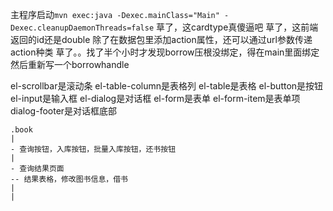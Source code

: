 主程序启动`mvn exec:java -Dexec.mainClass="Main" -Dexec.cleanupDaemonThreads=false`
草了，这cardtype真傻逼吧
草了，这前端返回的id还是double
除了在数据包里添加action属性，还可以通过url参数传递action种类
草了。。找了半个小时才发现borrow压根没绑定，得在main里面绑定然后重新写一个borrowhandle

el-scrollbar是滚动条
el-table-column是表格列
el-table是表格
el-button是按钮
el-input是输入框
el-dialog是对话框
el-form是表单
el-form-item是表单项
dialog-footer是对话框底部

<el-table :data="books">
                <el-table-column prop="id" label="日期" width="180">
                </el-table-column>
                <el-table-column prop="category" label="姓名" width="180">
                </el-table-column>
                <el-table-column prop="address" label="地址">
                </el-table-column>
            </el-table>

```
.book
|
- 查询按钮，入库按钮，批量入库按钮，还书按钮
|
- 查询结果页面
-- 结果表格，修改图书信息，借书
|
|
```